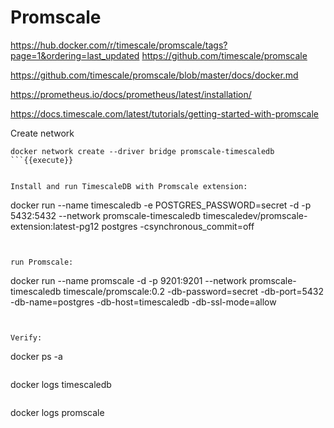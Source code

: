 # Promscale

https://hub.docker.com/r/timescale/promscale/tags?page=1&ordering=last_updated
https://github.com/timescale/promscale

https://github.com/timescale/promscale/blob/master/docs/docker.md


https://prometheus.io/docs/prometheus/latest/installation/

https://docs.timescale.com/latest/tutorials/getting-started-with-promscale


Create network
```
docker network create --driver bridge promscale-timescaledb
```{{execute}}


Install and run TimescaleDB with Promscale extension:
```
docker run --name timescaledb -e POSTGRES_PASSWORD=secret -d -p 5432:5432 --network promscale-timescaledb timescaledev/promscale-extension:latest-pg12 postgres -csynchronous_commit=off
```{{execute}}


run Promscale:
```
docker run --name promscale -d -p 9201:9201 --network promscale-timescaledb timescale/promscale:0.2 -db-password=secret -db-port=5432 -db-name=postgres -db-host=timescaledb -db-ssl-mode=allow
```{{execute}}


Verify:
```
docker ps -a
```{{execute}}

```
docker logs timescaledb
```{{execute}}

```
docker logs promscale
```{{execute}}

